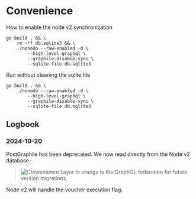 # Convenience

How to enable the node v2 synchronization

```
go build . && \
    rm -rf db.sqlite3 && \
    ./nonodo --raw-enabled -d \
        --high-level-graphql \
        --graphile-disable-sync \
        --sqlite-file db.sqlite3
```

Run without cleaning the sqlite file

```
go build . && \
    ./nonodo --raw-enabled -d \
        --high-level-graphql \
        --graphile-disable-sync \
        --sqlite-file db.sqlite3
```

## Logbook

### 2024-10-20

PostGraphile has been deprecated. We now read directly from the Node v2 database.

> ![Convenience Layer](convenience-diagram.png)
> In orange is the GraphQL federation for future version migrations.

Node v2 will handle the voucher execution flag.
